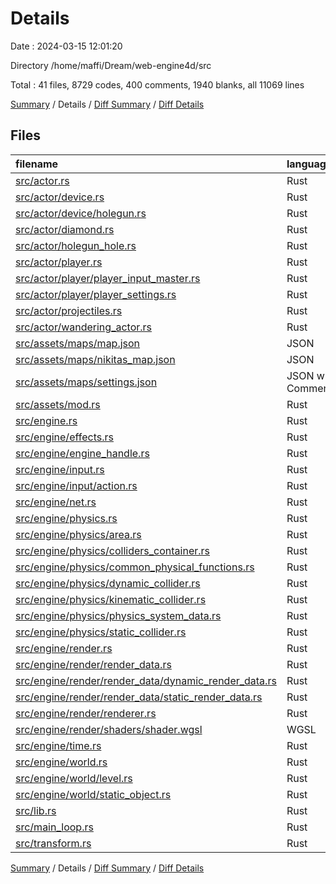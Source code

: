 # Details

Date : 2024-03-15 12:01:20

Directory /home/maffi/Dream/web-engine4d/src

Total : 41 files,  8729 codes, 400 comments, 1940 blanks, all 11069 lines

[Summary](results.md) / Details / [Diff Summary](diff.md) / [Diff Details](diff-details.md)

## Files
| filename | language | code | comment | blank | total |
| :--- | :--- | ---: | ---: | ---: | ---: |
| [src/actor.rs](/src/actor.rs) | Rust | 197 | 0 | 32 | 229 |
| [src/actor/device.rs](/src/actor/device.rs) | Rust | 52 | 1 | 16 | 69 |
| [src/actor/device/holegun.rs](/src/actor/device/holegun.rs) | Rust | 113 | 6 | 27 | 146 |
| [src/actor/diamond.rs](/src/actor/diamond.rs) | Rust | 0 | 62 | 13 | 75 |
| [src/actor/holegun_hole.rs](/src/actor/holegun_hole.rs) | Rust | 186 | 5 | 44 | 235 |
| [src/actor/player.rs](/src/actor/player.rs) | Rust | 439 | 22 | 142 | 603 |
| [src/actor/player/player_input_master.rs](/src/actor/player/player_input_master.rs) | Rust | 18 | 3 | 11 | 32 |
| [src/actor/player/player_settings.rs](/src/actor/player/player_settings.rs) | Rust | 145 | 1 | 24 | 170 |
| [src/actor/projectiles.rs](/src/actor/projectiles.rs) | Rust | 0 | 35 | 10 | 45 |
| [src/actor/wandering_actor.rs](/src/actor/wandering_actor.rs) | Rust | 131 | 5 | 38 | 174 |
| [src/assets/maps/map.json](/src/assets/maps/map.json) | JSON | 688 | 0 | 16 | 704 |
| [src/assets/maps/nikitas_map.json](/src/assets/maps/nikitas_map.json) | JSON | 1,298 | 0 | 23 | 1,321 |
| [src/assets/maps/settings.json](/src/assets/maps/settings.json) | JSON with Comments | 12 | 0 | 5 | 17 |
| [src/assets/mod.rs](/src/assets/mod.rs) | Rust | 0 | 1 | 0 | 1 |
| [src/engine.rs](/src/engine.rs) | Rust | 78 | 5 | 27 | 110 |
| [src/engine/effects.rs](/src/engine/effects.rs) | Rust | 3 | 0 | 0 | 3 |
| [src/engine/engine_handle.rs](/src/engine/engine_handle.rs) | Rust | 38 | 3 | 9 | 50 |
| [src/engine/input.rs](/src/engine/input.rs) | Rust | 360 | 8 | 44 | 412 |
| [src/engine/input/action.rs](/src/engine/input/action.rs) | Rust | 23 | 0 | 4 | 27 |
| [src/engine/net.rs](/src/engine/net.rs) | Rust | 8 | 56 | 6 | 70 |
| [src/engine/physics.rs](/src/engine/physics.rs) | Rust | 134 | 19 | 60 | 213 |
| [src/engine/physics/area.rs](/src/engine/physics/area.rs) | Rust | 208 | 2 | 60 | 270 |
| [src/engine/physics/colliders_container.rs](/src/engine/physics/colliders_container.rs) | Rust | 12 | 1 | 3 | 16 |
| [src/engine/physics/common_physical_functions.rs](/src/engine/physics/common_physical_functions.rs) | Rust | 342 | 6 | 79 | 427 |
| [src/engine/physics/dynamic_collider.rs](/src/engine/physics/dynamic_collider.rs) | Rust | 25 | 0 | 7 | 32 |
| [src/engine/physics/kinematic_collider.rs](/src/engine/physics/kinematic_collider.rs) | Rust | 354 | 39 | 199 | 592 |
| [src/engine/physics/physics_system_data.rs](/src/engine/physics/physics_system_data.rs) | Rust | 214 | 4 | 62 | 280 |
| [src/engine/physics/static_collider.rs](/src/engine/physics/static_collider.rs) | Rust | 30 | 0 | 9 | 39 |
| [src/engine/render.rs](/src/engine/render.rs) | Rust | 96 | 2 | 36 | 134 |
| [src/engine/render/render_data.rs](/src/engine/render/render_data.rs) | Rust | 159 | 4 | 36 | 199 |
| [src/engine/render/render_data/dynamic_render_data.rs](/src/engine/render/render_data/dynamic_render_data.rs) | Rust | 486 | 16 | 165 | 667 |
| [src/engine/render/render_data/static_render_data.rs](/src/engine/render/render_data/static_render_data.rs) | Rust | 390 | 4 | 145 | 539 |
| [src/engine/render/renderer.rs](/src/engine/render/renderer.rs) | Rust | 521 | 23 | 84 | 628 |
| [src/engine/render/shaders/shader.wgsl](/src/engine/render/shaders/shader.wgsl) | WGSL | 563 | 60 | 191 | 814 |
| [src/engine/time.rs](/src/engine/time.rs) | Rust | 39 | 0 | 8 | 47 |
| [src/engine/world.rs](/src/engine/world.rs) | Rust | 131 | 3 | 39 | 173 |
| [src/engine/world/level.rs](/src/engine/world/level.rs) | Rust | 896 | 0 | 188 | 1,084 |
| [src/engine/world/static_object.rs](/src/engine/world/static_object.rs) | Rust | 42 | 0 | 7 | 49 |
| [src/lib.rs](/src/lib.rs) | Rust | 21 | 0 | 11 | 32 |
| [src/main_loop.rs](/src/main_loop.rs) | Rust | 205 | 4 | 46 | 255 |
| [src/transform.rs](/src/transform.rs) | Rust | 72 | 0 | 14 | 86 |

[Summary](results.md) / Details / [Diff Summary](diff.md) / [Diff Details](diff-details.md)